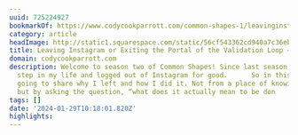 ```yaml
---
uuid: 725224927
bookmarkOf: https://www.codycookparrott.com/common-shapes-1/leavinginstagram
category: article
headImage: http://static1.squarespace.com/static/56cf543362cd940a7c36ebeb/642cbd0f1e3e1c090c16c411/65561e9a03f619620d3df229/1700142913014/Untitled+design-17.png?format=1500w
title: Leaving Instagram or Exiting the Portal of the Validation Loop — CODY COOK-PARROTT
domain: codycookparrott.com
description: Welcome to season two of Common Shapes! Since last season, I took a big
  step in my life and logged out of Instagram for good.      So in this episode, I’m
  going to share why I left and how I did it. Not from a place of knowing-it-all,
  but by asking the question, “what does it actually mean to be don
tags: []
date: '2024-01-29T10:18:01.820Z'
highlights:
---
```




